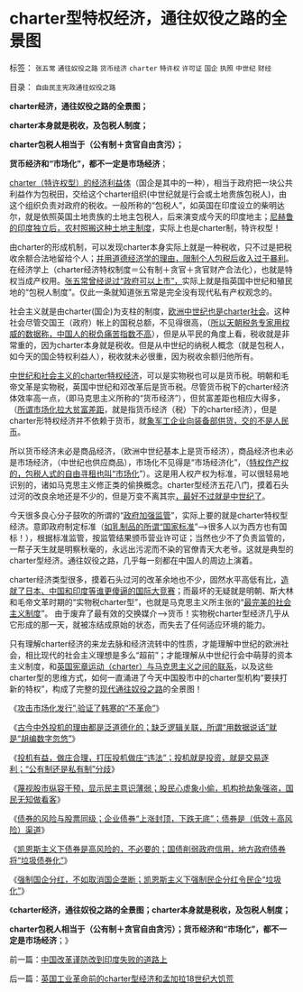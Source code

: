 # charter型特权经济，通往奴役之路的全景图

标签： `张五常` `通往奴役之路` `货币经济` `charter` `特许权` `许可证` `国企` `执照` `中世纪` `财经` 

目录： `自由民主宪政通往奴役之路`

**charter经济，通往奴役之路的全景图；**

**charter本身就是税收，及包税人制度；**

**charter包税人相当于（公有制＋贪官自由贪污）；**

**货币经济和“市场化”，都不一定是市场经济**；



[charter（特许权型）的经济利益体](../../../2012/1/10/民间理财资本流动（储蓄资金&lt;&gt;股市投资&lt;&gt;实体经济投资）.md)（国企是其中的一种），相当于政府把一块公共利益作为包税田，交给这个charter组织(中世纪就是行会或土地贵族包税人)，由这个组织负责对政府的税收。一般所称的“包税人”，如英国在印度设立的柴明达尔，就是依照英国土地贵族的土地主包税人，后来演变成今天的印度地主；[尼赫鲁的印度独立后，农村照搬这种土地主制度](../../../2011/12/23/饥荒与公有制相伴随；中世纪特权经济瓦解过程中的饥荒成因；.md)，实际上也是charter制，特许权型！

由charter的形成机制，可以发现charter本身实际上就是一种税收，只不过是把税收余额合法地留给个人；[并用道德经济学的理由，限制个人包税后收入过于暴利](../../../2011/12/24/投机是商业所必须，赌博提示特权经济仍存；.md)。在经济学上（charter经济特权制度＝公有制＋贪官＋贪官财产合法化），也就是特权当成产权用。[张五常曾经说过“政府可以上市”，](../../../2008/1/12/张五常教授极端无知的错误：把县政府打包上市.md)实际上就是指英国中世纪和殖民地的“包税人制度”。仅此一条就知道张五常是完全没有现代私有产权观念的。

社会主义就是由charter(国企)为支柱的制度，[欧洲中世纪也是charter社会](../../../2011/12/22/中世纪行会是“生产者民主”制度.md)。这种社会尽管交国王（政府）帐上的国税总额，不见得很高，（[所以天朝税务专家用权威的数据称，中国人的税负痛苦指数不高](../../../2010/10/2/税负轻还是重？纳税还是保护费？.md)），但是从平民的角度上看，税收就是非常重的，因为charter本身就是税收。但是从中世纪的纳税人概念（就是包税人，如今天的国企特权利益人），税收就未必很重，因为税收余额归他所有。

[中世纪和社会主义的charter特权经济](../../../2011/12/18/宪章不是宪法，中世纪的特权，特许权，charter.md)，可以是实物税也可以是货币税。明朝和毛帝文革是实物税，英国中世纪和邓改革后是货币税。尽管货币税下的charter经济体效率高一点，（即马克思主义所称的“货币经济”），但贫富差距也相应大得多，（[所谓市场化拉大贫富差距](../../../2010/3/5/我国的贫富差距是历史上最小并在继续缩小.md)，就是指货币经济（税）下的charter经济），但是charter形特权经济并不依赖于货币，就[象军工企业向装备部供货，交的不是人民币](../../../2011/11/5/国企名“企”不是企业，国企是国防单位.md)。

所以货币经济未必是商品经济，（欧洲中世纪基本上是货币经济），商品经济也未必是市场经济，（中世纪也供应商品），市场化不见得是“市场经济化”，（[特权作产权的，包税人式的自由寻租也叫“市场化](../../../2009/7/31/特权的经济学含义及利益演绎.md)”）。这是用人权产权为标准，可以很轻易地识别的，诸如马克思主义修正类的偷换概念。charter型经济五花八门，摸着石头过河的改良余地还是不少的，但是万变不离其宗[，最好不过就是中世纪了](../../../2011/2/3/马克思早就向（短缺原理＋边际原理）彻底投降了.md)。

今天很多良心分子鼓吹的所谓的“[政府加强监管](../../../2011/9/19/鱼精蛋白，监管的恶果,用万能的监管“纠正”.md)”，实际上要的就是charter特权型经济。意即政府制定标准（[如乳制品的所谓“国家标准](../../../2011/6/28/广州乳业有良心的奸商.md)”——>很多人以为西方也有国标！），根据标准监管，按监管结果颁币营业许可证；当然也少不了负责监管的，一帮子天生就是明察秋毫的，永远出污泥而不染的官僚青天大老爷。这就是典型的charter型经济。通往奴役之路，几乎每一刻都在中国人的周边上演着。

charter经济类型很多，摸着石头过河的改革余地也不少，固然水平高低有比，[造就了日本、中国和印度等谁更傻逼的国际大竞赛](../../../2011/12/31/民主“死士”了解民主吗？中国和印度谁先走一步？.md)；而最坏的无疑就是明朝、斯大林和毛帝文革时期的“实物税charter型”，也就是马克思主义所主张的“[最完美的社会主义制度](../../../2011/12/20/工会现象导致行业垄断后衰退，最终令综合国力衰退.md)”。
由于废弃了最有效的交换媒介——>货币！实物税charter型经济几乎从它形成的那一天，就被冻结成原始的状态，而失去了任何适应环境的能力。

只有理解charter经济的来龙去脉和经济流转中的性质，才能理解中世纪的欧洲社会，相比现代的社会主义理想是多么“超前”；才能理解从中世纪行会中萌芽的资本主义制度，和[英国宪章运动（charter）与马克思主义之间的联系](../../../2011/12/20/大宪章和宪章运动，工会和通往奴役之路.md)，以及这些charter型的思维方式，如何一直涌进了今天中国股市中的charter型机构“要挟打新的特权”，构成了完整的[现代通往奴役之路](../../../2011/12/14/人权私有制解放是艰辛的进程，“现代通往奴役之路”的转折点.md)的全景图！

《[攻击市场化发行”,验证了韩寒的“不革命”](../../../2012/1/12/“攻击市场化发行”,验证了韩寒的“不革命”.md)》

《[古今中外投机的理由都是泛道德化的；缺乏逻辑关联，所谓“用数据说话”就是“胡编数字忽悠”](../../../2012/1/13/指责投机的理由都是泛道德化的八股文.md)》

《[投机有益，做庄合理，打压投机做庄“违法”；投机就是投资，就是交易逐利；“公有制还是私有制”分歧](../../../2012/1/13/投机有益，做庄合理，打压投机做庄“违法”.md)》

《[蔑视股市纵容干预，显示民主意识薄弱；股民心虚象小偷，机构抢劫象强盗，国民无知做看客](../../../2012/1/13/股民心虚象小偷，机构抢劫象强盗，国民无知做看客；.md)》

《[债券的风险与股票同级；企业债券“上涨封顶，下跌无底”；债券是（低效＋高风险）渠道](../../../2012/1/13/证监会把股票当债券，打压导致大熊市；.md)》

《[凯恩斯主义下债券是高风险的，不必要的；国债削弱政府信用，地方政府债券将“垃圾债券化”](../../../2012/1/14/凯恩斯主义中“垃圾债券”的机理.md)》

《[强制国企分红，不如取消国企垄断；凯恩斯主义下强制民企分红令民企“垃圾化”](../../../2012/1/14/中国改革谨防改到印度失败的道路上.md)》

《**charter经济，通往奴役之路的全景图；charter本身就是税收，及包税人制度；**

**charter包税人相当于（公有制＋贪官自由贪污）；货币经济和“市场化”，都不一定是市场经济**；》

前一篇：[中国改革谨防改到印度失败的道路上](../../../2012/1/14/中国改革谨防改到印度失败的道路上.md)

后一篇：[英国工业革命前的charter型经济和孟加拉18世纪大饥荒](../../../2012/1/14/英国工业革命前的charter型经济和孟加拉18世纪大饥荒.md)
